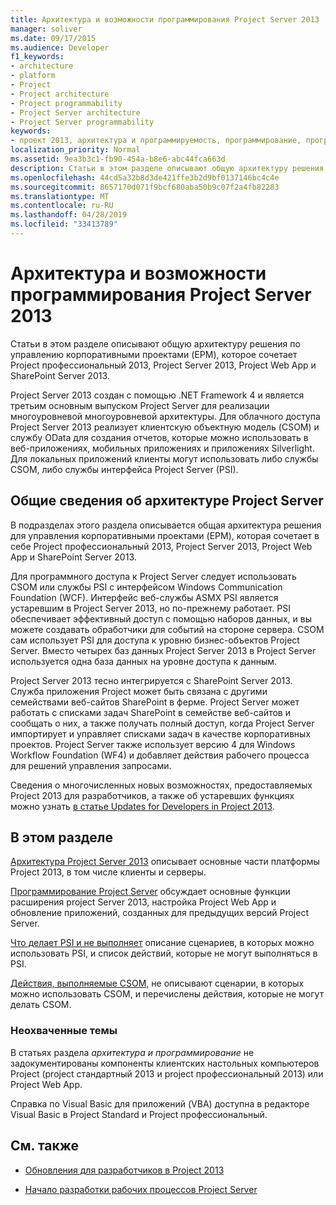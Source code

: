 ```yaml
---
title: Архитектура и возможности программирования Project Server 2013
manager: soliver
ms.date: 09/17/2015
ms.audience: Developer
f1_keywords:
- architecture
- platform
- Project
- Project architecture
- Project programmability
- Project Server architecture
- Project Server programmability
keywords:
- проект 2013, архитектура и программируемость, программирование, программирование, Project Server, проект 2013, преимущества для EPM, архитектура и Project Server
localization_priority: Normal
ms.assetid: 9ea3b3c1-fb90-454a-b8e6-abc44fca663d
description: Статьи в этом разделе описывают общую архитектуру решения по управлению корпоративными проектами (EPM), которое сочетает Project профессиональный 2013, Project Server 2013, Project Web App и SharePoint Server 2013.
ms.openlocfilehash: 44cd5a32b8d3de421ffe3b2d9bf0137146bc4c4e
ms.sourcegitcommit: 8657170d071f9bcf680aba50b9c07f2a4fb82283
ms.translationtype: MT
ms.contentlocale: ru-RU
ms.lasthandoff: 04/28/2019
ms.locfileid: "33413789"
---
```

# <a name="project-server-2013-architecture-and-programmability"></a>Архитектура и возможности программирования Project Server 2013

Статьи в этом разделе описывают общую архитектуру решения по управлению корпоративными проектами (EPM), которое сочетает Project профессиональный 2013, Project Server 2013, Project Web App и SharePoint Server 2013.
  
Project Server 2013 создан с помощью .NET Framework 4 и является третьим основным выпуском Project Server для реализации многоуровневой многоуровневой архитектуры. Для облачного доступа Project Server 2013 реализует клиентскую объектную модель (CSOM) и службу OData для создания отчетов, которые можно использовать в веб-приложениях, мобильных приложениях и приложениях Silverlight. Для локальных приложений клиенты могут использовать либо службы CSOM, либо службы интерфейса Project Server (PSI). 
  
## <a name="introduction-to-project-server-architecture"></a>Общие сведения об архитектуре Project Server

В подразделах этого раздела описывается общая архитектура решения для управления корпоративными проектами (EPM), которая сочетает в себе Project профессиональный 2013, Project Server 2013, Project Web App и SharePoint Server 2013.
  
Для программного доступа к Project Server следует использовать CSOM или службы PSI с интерфейсом Windows Communication Foundation (WCF). Интерфейс веб-службы ASMX PSI является устаревшим в Project Server 2013, но по-прежнему работает. PSI обеспечивает эффективный доступ с помощью наборов данных, и вы можете создавать обработчики для событий на стороне сервера. CSOM сам использует PSI для доступа к уровню бизнес-объектов Project Server. Вместо четырех баз данных Project Server 2013 в Project Server используется одна база данных на уровне доступа к данным.
  
Project Server 2013 тесно интегрируется с SharePoint Server 2013. Служба приложения Project может быть связана с другими семействами веб-сайтов SharePoint в ферме. Project Server может работать с списками задач SharePoint в семействе веб-сайтов и сообщать о них, а также получать полный доступ, когда Project Server импортирует и управляет списками задач в качестве корпоративных проектов. Project Server также использует версию 4 для Windows Workflow Foundation (WF4) и добавляет действия рабочего процесса для решений управления запросами.
  
Сведения о многочисленных новых возможностях, предоставляемых Project 2013 для разработчиков, а также об устаревших функциях можно узнать [в статье Updates for Developers in Project 2013](updates-for-developers-in-project-2013.md).
  
## <a name="in-this-section"></a>В этом разделе

[Архитектура Project Server 2013](project-server-2013-architecture.md) описывает основные части платформы Project 2013, в том числе клиенты и серверы. 
  
[Программирование Project Server](project-server-programmability.md) обсуждает основные функции расширения project Server 2013, настройка Project Web App и обновление приложений, созданных для предыдущих версий Project Server. 
  
[Что делает PSI и не выполняет](what-the-psi-does-and-does-not-do.md) описание сценариев, в которых можно использовать PSI, и список действий, которые не могут выполняться в PSI. 
  
[Действия, выполняемые CSOM,](what-the-csom-does-and-does-not-do.md) не описывают сценарии, в которых можно использовать CSOM, и перечислены действия, которые не могут делать CSOM. 
  
### <a name="topics-not-covered"></a>Неохваченные темы

В статьях раздела *архитектура и программирование* не задокументированы компоненты клиентских настольных компьютеров Project (project стандартный 2013 и project профессиональный 2013) или Project Web App. 
  
Справка по Visual Basic для приложений (VBA) доступна в редакторе Visual Basic в Project Standard и Project профессиональный.
  
## <a name="see-also"></a>См. также
<a name="bk_addresources"> </a>

- [Обновления для разработчиков в Project 2013](updates-for-developers-in-project-2013.md)
    
- [Начало разработки рабочих процессов Project Server](getting-started-developing-project-server-workflows.md)
    

